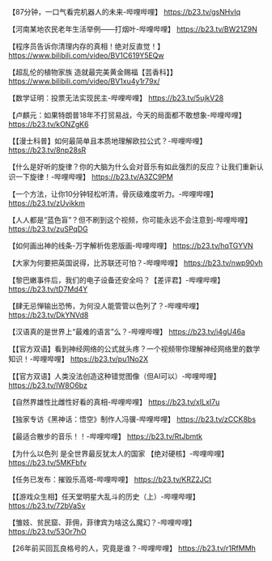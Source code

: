
【87分钟，一口气看完机器人的未来-哔哩哔哩】 https://b23.tv/gsNHvIq

【河南某地农民老年生活举例——打烟叶-哔哩哔哩】 https://b23.tv/BW21Z9N

【程序员告诉你清理内存的真相！绝对反直觉！】 https://www.bilibili.com/video/BV1C619Y5EQw

【超乱伦的植物家族  造就最完美黄金赐福【芸香科】】 https://www.bilibili.com/video/BV1xu4y1r79x/

【数学证明：投票无法实现民主-哔哩哔哩】 https://b23.tv/5ujkV28

【卢麒元：如果特朗普18年不打贸易战，今天的局面都不敢想象-哔哩哔哩】 https://b23.tv/kONZgK6

【【漫士科普】如何最简单且本质地理解欧拉公式？-哔哩哔哩】 https://b23.tv/8np28sR

【什么是好听的旋律？你的大脑为什么会对音乐有如此强烈的反应？让我们重新认识一下旋律！-哔哩哔哩】 https://b23.tv/A3ZC9PM

【一个方法，让你10分钟轻松听清，骨灰级难度听力。-哔哩哔哩】 https://b23.tv/zUvikkm

【人人都是“蓝色盲”？但不刷到这个视频，你可能永远不会注意到-哔哩哔哩】 https://b23.tv/zuSPqDG

【如何画出神的线条-万字解析佐恩版画-哔哩哔哩】 https://b23.tv/hqTGYVN

【大家为何要把英国说得，比苏联还可怕？-哔哩哔哩】 https://b23.tv/nwp90vh

【黎巴嫩事件后，我们的电子设备还安全吗？【差评君】-哔哩哔哩】 https://b23.tv/tD7Md4Y

【肆无忌惮输出恐怖，为何没人能管管以色列了？-哔哩哔哩】 https://b23.tv/DkYNVd8

【汉语真的是世界上“最难的语言”么？-哔哩哔哩】 https://b23.tv/i4gU46a

【【官方双语】看到神经网络的公式就头疼？一个视频带你理解神经网络里的数学知识！-哔哩哔哩】 https://b23.tv/pu1No2X

【【官方双语】人类没法创造这种错觉图像（但AI可以）-哔哩哔哩】 https://b23.tv/IW8O6bz

【自然界雄性比雌性好看的真相-哔哩哔哩】 https://b23.tv/xILxI7u

【独家专访《黑神话：悟空》制作人冯骥-哔哩哔哩】 https://b23.tv/zCCK8bs

【最适合散步的音乐！！-哔哩哔哩】 https://b23.tv/RtJbmtk

【为什么以色列 是全世界最反犹太人的国家  【绝对硬核】-哔哩哔哩】 https://b23.tv/5MKFbfv

【任务已发布：摧毁乐高塔-哔哩哔哩】 https://b23.tv/KRZ2JCt

【【游戏众生相】任天堂明星大乱斗的历史（上）-哔哩哔哩】 https://b23.tv/72bVaSv

【雏妓、贫民窟、菲佣，菲律宾为啥这么魔幻？-哔哩哔哩】 https://b23.tv/53Or7hO

【26年前买回瓦良格号的人，究竟是谁？-哔哩哔哩】 https://b23.tv/r1RfMMh
